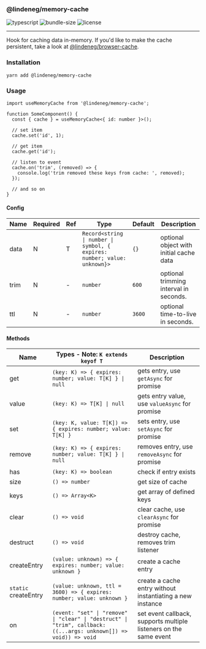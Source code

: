### @lindeneg/memory-cache

![typescript](https://badgen.net/badge/icon/typescript?icon=typescript&label) ![bundle-size](https://badgen.net/bundlephobia/min/@lindeneg/memory-cache) ![license](https://badgen.net/npm/license/@lindeneg/memory-cache)

---

Hook for caching data in-memory. If you'd like to make the cache persistent, take a look at [@lindeneg/browser-cache](https://github.com/lindeneg/lindeneg-npm-packages/tree/master/packages/browser-cache).

### Installation

`yarn add @lindeneg/memory-cache`

### Usage

```tsx
import useMemoryCache from '@lindeneg/memory-cache';

function SomeComponent() {
  const { cache } = useMemoryCache<{ id: number }>();

  // set item
  cache.set('id', 1);

  // get item
  cache.get('id');

  // listen to event
  cache.on('trim', (removed) => {
    console.log('trim removed these keys from cache: ', removed);
  });

  // and so on
}
```

#### Config

| Name | Required | Ref | Type                                                                     | Default | Description                             |
| ---- | -------- | --- | ------------------------------------------------------------------------ | ------- | --------------------------------------- |
| data | N        | T   | `Record<string \| number \| symbol, { expires: number; value: unknown}>` | `{}`    | optional object with initial cache data |
| trim | N        | -   | `number`                                                                 | `600`   | optional trimming interval in seconds.  |
| ttl  | N        | -   | `number`                                                                 | `3600`  | optional time-to-live in seconds.       |

#### Methods

| Name                 | Types - Note: `K extends keyof T`                                                                                 | Description                                                       |
| -------------------- | ----------------------------------------------------------------------------------------------------------------- | ----------------------------------------------------------------- |
| get                  | `(key: K) => { expires: number; value: T[K] } \| null`                                                            | gets entry, use `getAsync` for promise                            |
| value                | `(key: K) => T[K] \| null`                                                                                        | gets entry value, use `valueAsync` for promise                    |
| set                  | `(key: K, value: T[K]) => { expires: number; value: T[K] }`                                                       | sets entry, use `setAsync` for promise                            |
| remove               | `(key: K) => { expires: number; value: T[K] } \| null`                                                            | removes entry, use `removeAsync` for promise                      |
| has                  | `(key: K) => boolean`                                                                                             | check if entry exists                                             |
| size                 | `() => number`                                                                                                    | get size of cache                                                 |
| keys                 | `() => Array<K>`                                                                                                  | get array of defined keys                                         |
| clear                | `() => void`                                                                                                      | clear cache, use `clearAsync` for promise                         |
| destruct             | `() => void`                                                                                                      | destroy cache, removes trim listener                              |
| createEntry          | `(value: unknown) => { expires: number; value: unknown }`                                                         | create a cache entry                                              |
| `static` createEntry | `(value: unknown, ttl = 3600) => { expires: number; value: unknown }`                                             | create a cache entry without instantiating a new instance         |
| on                   | `(event: "set" \| "remove" \| "clear" \| "destruct" \| "trim", callback: ((...args: unknown[]) => void)) => void` | set event callback, supports multiple listeners on the same event |
